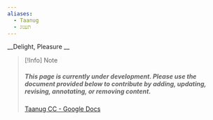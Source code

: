```yaml
---
aliases:
  - Taanug
  - תענוג
---
```

__Delight, Pleasure __
> [!Info] Note
>##### This page is currently under development. Please use the document provided below to contribute by adding, updating, revising, annotating, or removing content.
>[Taanug CC - Google Docs](https://docs.google.com/document/d/1_yn1zDvery231PeYVUwUWttActsWiFY01yobR-zCS5c/edit?usp=sharing)
